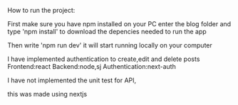How to run the project:

First make sure you have npm installed on your PC
enter the blog folder and type 'npm install' to download the depencies needed to run the app

Then write 'npm run dev' it will start running locally on your computer

I have implemented authentication to create,edit and delete posts
Frontend:react
Backend:node,sj
Authentication:next-auth

I have not implemented the unit test for API, 

this was made using nextjs
